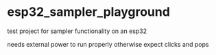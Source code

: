 # esp32_sampler_playground
test project for sampler functionality on an esp32

needs external power to run properly otherwise expect clicks and pops